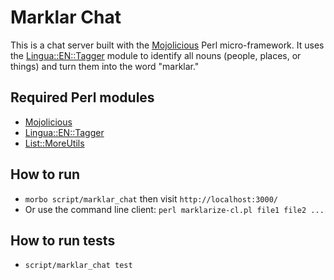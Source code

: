# Marklar Chat

This is a chat server built with the [Mojolicious](http://mojolicio.us/) Perl micro-framework.
It uses the [Lingua::EN::Tagger](http://search.cpan.org/dist/Lingua-EN-Tagger/Tagger.pm)
module to identify all nouns (people, places, or things) and turn them into the word "marklar."

## Required Perl modules

* [Mojolicious](http://search.cpan.org/~sri/Mojolicious-6.23/lib/Mojolicious.pm)
* [Lingua::EN::Tagger](http://search.cpan.org/dist/Lingua-EN-Tagger/Tagger.pm)
* [List::MoreUtils](http://search.cpan.org/~rehsack/List-MoreUtils-0.413/lib/List/MoreUtils.pm)

## How to run

* `morbo script/marklar_chat` then visit `http://localhost:3000/`
* Or use the command line client: `perl marklarize-cl.pl file1 file2 ...`

## How to run tests

* `script/marklar_chat test`
